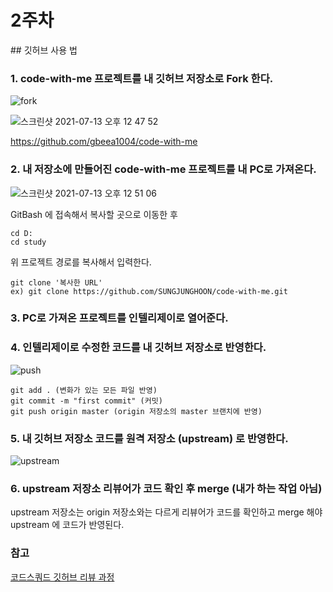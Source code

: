 # 2주차
<a id="githubGuide"></a>## 깃허브 사용 법

### 1. code-with-me 프로젝트를 내 깃허브 저장소로 Fork 한다.
![fork](https://user-images.githubusercontent.com/33652399/125388992-79753700-e3db-11eb-8c77-0a8b3bd97b59.jpg)

![스크린샷 2021-07-13 오후 12 47 52](https://user-images.githubusercontent.com/33652399/125387361-b8ee5400-e3d8-11eb-99a6-c10e760869d7.png)

https://github.com/gbeea1004/code-with-me

### 2. 내 저장소에 만들어진 code-with-me 프로젝트를 내 PC로 가져온다.
![스크린샷 2021-07-13 오후 12 51 06](https://user-images.githubusercontent.com/33652399/125387532-0bc80b80-e3d9-11eb-851c-d015d73ddd8f.png)

GitBash 에 접속해서 복사할 곳으로 이동한 후
```
cd D:
cd study
```
위 프로젝트 경로를 복사해서 입력한다.
```
git clone '복사한 URL'
ex) git clone https://github.com/SUNGJUNGHOON/code-with-me.git
```

### 3. PC로 가져온 프로젝트를 인텔리제이로 열어준다.

### 4. 인텔리제이로 수정한 코드를 내 깃허브 저장소로 반영한다.
![push](https://user-images.githubusercontent.com/33652399/125389800-bdb50700-e3dc-11eb-8d96-bde874d796a5.jpg)

```
git add . (변화가 있는 모든 파일 반영)
git commit -m "first commit" (커밋)
git push origin master (origin 저장소의 master 브랜치에 반영)
```

### 5. 내 깃허브 저장소 코드를 원격 저장소 (upstream) 로 반영한다.
![upstream](https://user-images.githubusercontent.com/33652399/125390875-80ea0f80-e3de-11eb-8541-f5c27652adb2.jpg)

### 6. upstream 저장소 리뷰어가 코드 확인 후 merge (내가 하는 작업 아님)
upstream 저장소는 origin 저장소와는 다르게 리뷰어가 코드를 확인하고 merge 해야 upstream 에 코드가 반영된다.

### 참고
[코드스쿼드 깃허브 리뷰 과정](https://github.com/code-squad/codesquad-docs/blob/master/codereview/README.md)
